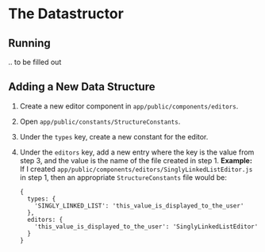 # The Datastructor

## Running

.. to be filled out

## Adding a New Data Structure

1. Create a new editor component in `app/public/components/editors`.
2. Open `app/public/constants/StructureConstants`.
3. Under the `types` key, create a new constant for the editor.
4. Under the `editors` key, add a new entry where the key is the value from step 3, and the value is the name of the file created in step 1.  __Example:__ If I created `app/public/components/editors/SinglyLinkedListEditor.js` in step 1, then an appropriate `StructureConstants` file would be:

    ```
    {
      types: {
        'SINGLY_LINKED_LIST': 'this_value_is_displayed_to_the_user'
      },
      editors: {
        'this_value_is_displayed_to_the_user': 'SinglyLinkedListEditor'
      }
    }
    ```
